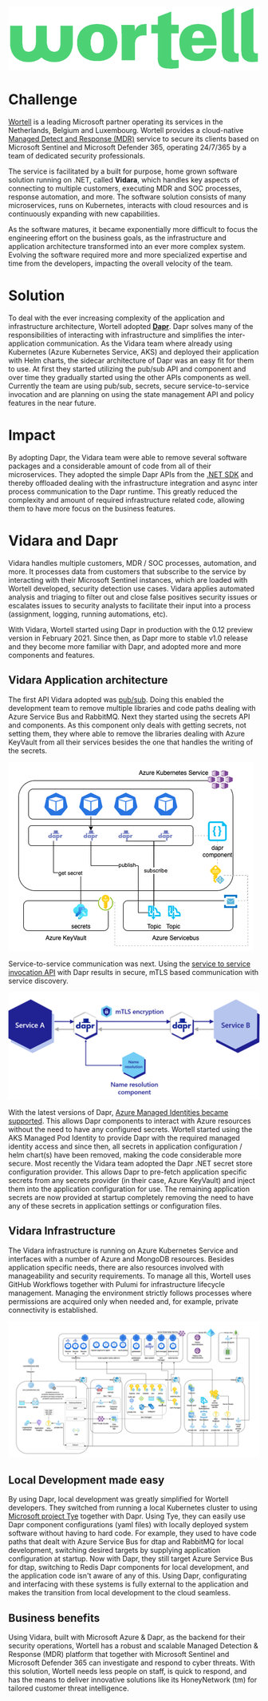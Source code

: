 ![Wortell Logo](images/wortell-logo.png)

# Challenge

[Wortell](https://www.wortell.nl/en) is a leading Microsoft partner operating its services in the Netherlands, Belgium and Luxembourg. Wortell provides a cloud-native [Managed Detect and Response (MDR)](https://www.wortell.nl/en/products/managed-detection-and-response-en) service to secure its clients based on Microsoft Sentinel and Microsoft Defender 365, operating 24/7/365 by a team of dedicated security professionals.

The service is facilitated by a built for purpose, home grown software solution running on .NET, called **Vidara**, which handles key aspects of connecting to multiple customers, executing MDR and SOC processes, response automation, and more. The software solution consists of many microservices, runs on Kubernetes, interacts with cloud resources and is continuously expanding with new capabilities.

As the software matures, it became exponentially more difficult to focus the engineering effort on the business goals, as the infrastructure and application architecture transformed into an ever more complex system. Evolving the software required more and more specialized expertise and time from the developers, impacting the overall velocity of the team.

# Solution

To deal with the ever increasing complexity of the application and infrastructure architecture, Wortell adopted [**Dapr**](https://dapr.io/). Dapr solves many of the responsibilities of interacting with infrastructure and simplifies the inter-application communication. As the Vidara team where already using Kubernetes (Azure Kubernetes Service, AKS) and deployed their application with Helm charts, the sidecar architecture of Dapr was an easy fit for them to use. At first they started utilizing the pub/sub API and component and over time they gradually started using the other APIs components as well. Currently the team are using pub/sub, secrets, secure service-to-service invocation and are planning on using the state management API and policy features in the near future.

# Impact

By adopting Dapr, the Vidara team were able to remove several software packages and a considerable amount of code from all of their microservices. They adopted the simple Dapr APIs from the [.NET SDK](https://docs.dapr.io/developing-applications/sdks/dotnet/) and thereby offloaded dealing with the infrastructure integration and async inter process communication to the Dapr runtime. This greatly reduced the complexity and amount of required infrastructure related code, allowing them to have more focus on the business features.

# Vidara and Dapr

Vidara handles multiple customers, MDR / SOC processes, automation, and more. It processes data from customers that subscribe to the service by interacting with their Microsoft Sentinel instances, which are loaded with Wortell developed, security detection use cases. Vidara applies automated analysis and triaging to filter out and close false positives security issues or escalates issues to security analysts to facilitate their input into a process (assignment, logging, running automations, etc).

With Vidara, Wortell started using Dapr in production with the 0.12 preview version in February 2021. Since then, as Dapr more to stable v1.0 release and they become more familiar with Dapr, and adopted more and more components and features.

## Vidara Application architecture

The first API Vidara adopted was [pub/sub](https://docs.dapr.io/developing-applications/building-blocks/pubsub/pubsub-overview/). Doing this enabled the development team to remove multiple libraries and code paths dealing with Azure Service Bus and RabbitMQ. Next they started using the secrets API and components. As this component only deals with getting secrets, not setting them, they where able to remove the libraries dealing with Azure KeyVault from all their services besides the one that handles the writing of the secrets.

![dapr-azure](images/dapr-azure.png)

Service-to-service communication was next. Using the [service to service invocation API](https://docs.dapr.io/developing-applications/building-blocks/service-invocation/service-invocation-overview/) with Dapr results in secure, mTLS based communication with service discovery.

![dapr-service-invocation](images/dapr-service-invocation-overview.png)

With the latest versions of Dapr, [Azure Managed Identities became supported](https://docs.dapr.io/developing-applications/integrations/azure/authenticating-azure/#using-managed-service-identities). This allows Dapr components to interact with Azure resources without the need to have any configured secrets. Wortell started using the AKS Managed Pod Identity to provide Dapr with the required managed identity access and since then, all secrets in application configuration / helm chart(s) have been removed, making the code considerable more secure. Most recently the Vidara team adopted the Dapr .NET secret store configuration provider. This allows Dapr to pre-fetch application specific secrets from any secrets provider (in their case, Azure KeyVault) and inject them into the application configuration for use. The remaining application secrets are now provided at startup completely removing the need to have any of these secrets in application settings or configuration files.

## Vidara Infrastructure

The Vidara infrastructure is running on Azure Kubernetes Service and interfaces with a number of Azure and MongoDB resources. Besides application specific needs, there are also resources involved with manageability and security requirements. To manage all this, Wortell uses GitHub Workflows together with Pulumi for infrastructure lifecycle management. Managing the environment strictly follows processes where permissions are acquired only when needed and, for example, private connectivity is established.

![vidara-infra](images/vidara-infra.png)

## Local Development made easy

By using Dapr, local development was greatly simplified for Wortell developers. They switched from running a local Kubernetes cluster to using [Microsoft project Tye](https://devblogs.microsoft.com/dotnet/introducing-project-tye/) together with Dapr. Using Tye, they can easily use Dapr component configurations (yaml files) with locally deployed system software without having to hard code. For example, they used to have code paths that dealt with Azure Service Bus for dtap and RabbitMQ for local development, switching desired targets by supplying application configuration at startup. Now with Dapr, they still target Azure Service Bus for dtap, switching to Redis Dapr components for local development, and the application code  isn't aware of any of this. Using Dapr, configurating and interfacing with these systems is fully external to the application and makes the transition from local development to the cloud seamless.

## Business benefits

Using Vidara, built with Microsoft Azure & Dapr, as the backend for their security operations, Wortell has a robust and scalable Managed Detection & Response (MDR) platform that together with Microsoft Sentinel and Microsoft Defender 365 can investigate and respond to cyber threats. With this solution, Wortell needs less people on staff, is quick to respond, and has the means to deliver innovative solutions like its HoneyNetwork (tm) for tailored customer threat intelligence.
